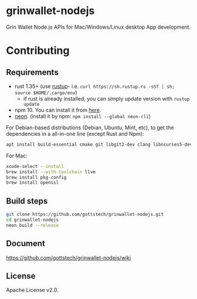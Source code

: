 # grinwallet-nodejs

Grin Wallet Node.js APIs for Mac/Windows/Linux desktop App development.

# Contributing

## Requirements

* rust 1.35+ (use [rustup]((https://www.rustup.rs/))- i.e. `curl https://sh.rustup.rs -sSf | sh; source $HOME/.cargo/env`)
  * if rust is already installed, you can simply update version with `rustup update`
* npm 10. You can install it from [here](https://nodejs.org/en/).
* [neon](https://github.com/neon-bindings/neon). (install it by npm: `npm install --global neon-cli`)

For Debian-based distributions (Debian, Ubuntu, Mint, etc), to get the dependencies in a all-in-one line (except Rust and Npm):

```sh
apt install build-essential cmake git libgit2-dev clang libncurses5-dev libncursesw5-dev zlib1g-dev pkg-config libssl-dev llvm
```

For Mac:

```sh
xcode-select --install
brew install --with-toolchain llvm
brew install pkg-config
brew install openssl
```

## Build steps

```sh
git clone https://github.com/gottstech/grinwallet-nodejs.git
cd grinwallet-nodejs
neon build --release
```

## Document

https://github.com/gottstech/grinwallet-nodejs/wiki

## License

Apache License v2.0.


